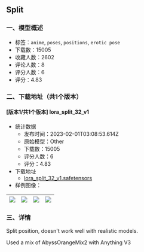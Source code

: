 ## Split
### 一、模型概述

- 标签：`anime`, `poses`, `positions`, `erotic pose`
- 下载数：15005
- 收藏人数：2602
- 评论人数：8
- 评分人数：6
- 评分：4.83

### 二、下载地址（共1个版本）

#### [版本1/共1个版本] lora_split_32_v1

- 统计数据
  - 发布时间：2023-02-01T03:08:53.614Z
  - 原始模型：Other
  - 下载数：15005
  - 评分人数：6
  - 评分：4.83
- 下载地址
  - [lora_split_32_v1.safetensors](https://civitai.com/api/download/models/7141)
- 样例图像：

| <img src="https://image.civitai.com/xG1nkqKTMzGDvpLrqFT7WA/3408ffe9-91ba-49ce-2b34-1cdb8e273600/width=450/65739.jpeg" /> | <img src="https://image.civitai.com/xG1nkqKTMzGDvpLrqFT7WA/c31d1546-24a7-4f72-a2d8-0f915afbf700/width=450/65743.jpeg" /> | <img src="https://image.civitai.com/xG1nkqKTMzGDvpLrqFT7WA/5ab020dd-a6c2-4be3-e209-ce582827bb00/width=450/65742.jpeg" /> | <img src="https://image.civitai.com/xG1nkqKTMzGDvpLrqFT7WA/67541d63-949e-45e2-eb00-03ffc79b1200/width=450/65741.jpeg" /> |
| ---- | ---- | ---- | ---- |


### 三、详情
<p>Split position, doesn't work well with realistic models.</p><p></p><p>Used a mix of AbyssOrangeMix2 with Anything V3</p>